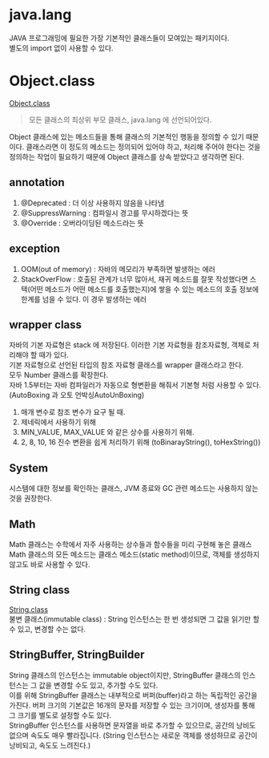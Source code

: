 # java.lang
JAVA 프로그래밍에 필요한 가장 기본적인 클래스들이 모여있는 패키지이다. <br>
별도의 import 없이 사용할 수 있다.

# Object.class
[Object.class](https://github.com/ohsuha/TIL/blob/master/java/Object.class.md)
>모든 클래스의 최상위 부모 클래스, java.lang 에 선언되어있다.

Object 클래스에 있는 메소드들을 통해 클래스의 기본적인 행동을 정의할 수 있기 때문이다. 클래스라면 이 정도의 메소드는 정의되어 있어야 하고, 처리해 주어야 한다는 것을
정의하는 작업이 필요하기 때문에 Object 클래스를 상속 받았다고 생각하면 된다.

## annotation
1. @Deprecated : 더 이상 사용하지 않음을 나타냄
2. @SuppressWarning : 컴파일시 경고를 무시하겠다는 뜻
3. @Override : 오버라이딩된 메소드라는 뜻

## exception
1. OOM(out of memory) : 자바의 메모리가 부족하면 발생하는 에러
2. StackOverFlow : 호출된 관계가 너무 많아서, 재귀 메소드를 잘못 작성했다면 스택(어떤 메소드가 어떤 메소드를 호출했는지)에 쌓을 수 있는 메소드의 호출 정보에 한계를 넘을 수 있다. 이 경우 발생하는 에러

## wrapper class
자바의 기본 자료형은 stack 에 저장된다. 이러한 기본 자료형을 참조자료형, 객체로 처리해야 할 때가 있다.<br>
기본 자료형으로 선언된 타입의 참조 자료형 클래스를 wrapper 클래스라고 한다.<br>
모두 Number 클래스를 확장한다.<br>
자바 1.5부터는 자바 컴파일러가 자동으로 형변환을 해줘서 기본형 처럼 사용할 수 있다. (AutoBoxing 과 오토 언박싱AutoUnBoxing) 
1. 매개 변수로 참조 변수가 요구 될 때.
2. 제네릭에서 사용하기 위해
3. MIN_VALUE, MAX_VALUE 와 같은 상수를 사용하기 위해.
4. 2, 8, 10, 16 진수 변환을 쉽게 처리하기 위해 (toBinarayString(), toHexString())

## System
시스템에 대한 정보를 확인하는 클래스, JVM 종료와 GC 관련 메소드는 사용하지 않는 것을 권장한다.

## Math
Math 클래스는 수학에서 자주 사용하는 상수들과 함수들을 미리 구현해 놓은 클래스<br>
Math 클래스의 모든 메소드는 클래스 메소드(static method)이므로, 객체를 생성하지 않고도 바로 사용할 수 있다.

## String class
[String.class](https://github.com/ohsuha/TIL/blob/master/java/String.class.md)<br>
불변 클래스(immutable class) : String 인스턴스는 한 번 생성되면 그 값을 읽기만 할 수 있고, 변경할 수는 없다.

## StringBuffer, StringBuilder
String 클래스의 인스턴스는 immutable object이지만, StringBuffer 클래스의 인스턴스는 그 값을 변경할 수도 있고, 추가할 수도 있다.<br>
이를 위해 StringBuffer 클래스는 내부적으로 버퍼(buffer)라고 하는 독립적인 공간을 가진다. 버퍼 크기의 기본값은 16개의 문자를 저장할 수 있는 크기이며, 생성자를 통해 그 크기를 별도로 설정할 수도 있다.<br>
StringBuffer 인스턴스를 사용하면 문자열을 바로 추가할 수 있으므로,  공간의 낭비도 없으며 속도도 매우 빨라집니다. (String 인스턴스는 새로운 객체를 생성하므로 공간이 낭비되고, 속도도 느려진다.)

